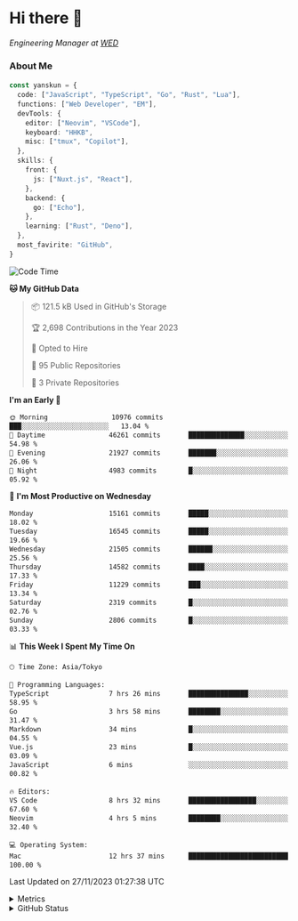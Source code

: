 # Hi there&nbsp;:wave:

<!-- ![Alt text](https://spotify-recently-played-readme.vercel.app/api?user=31kynbuubkiu3r4qh4hjuaglhfay) -->

_Engineering Manager at [WED](https://github.com/wedinc)_

### About Me

```ts
const yanskun = {
  code: ["JavaScript", "TypeScript", "Go", "Rust", "Lua"],
  functions: ["Web Developer", "EM"],
  devTools: {
    editor: ["Neovim", "VSCode"],
    keyboard: "HHKB",
    misc: ["tmux", "Copilot"],
  },
  skills: {
    front: {
      js: ["Nuxt.js", "React"],
    },
    backend: {
      go: ["Echo"],
    },
    learning: ["Rust", "Deno"],
  },
  most_favirite: "GitHub",
}
```

<!--START_SECTION:waka-->
![Code Time](http://img.shields.io/badge/Code%20Time-582%20hrs%2052%20mins-blue)

**🐱 My GitHub Data** 

> 📦 121.5 kB Used in GitHub's Storage 
 > 
> 🏆 2,698 Contributions in the Year 2023
 > 
> 💼 Opted to Hire
 > 
> 📜 95 Public Repositories 
 > 
> 🔑 3 Private Repositories 
 > 
**I'm an Early 🐤** 

```text
🌞 Morning                10976 commits       ███░░░░░░░░░░░░░░░░░░░░░░   13.04 % 
🌆 Daytime                46261 commits       ██████████████░░░░░░░░░░░   54.98 % 
🌃 Evening                21927 commits       ███████░░░░░░░░░░░░░░░░░░   26.06 % 
🌙 Night                  4983 commits        █░░░░░░░░░░░░░░░░░░░░░░░░   05.92 % 
```
📅 **I'm Most Productive on Wednesday** 

```text
Monday                   15161 commits       █████░░░░░░░░░░░░░░░░░░░░   18.02 % 
Tuesday                  16545 commits       █████░░░░░░░░░░░░░░░░░░░░   19.66 % 
Wednesday                21505 commits       ██████░░░░░░░░░░░░░░░░░░░   25.56 % 
Thursday                 14582 commits       ████░░░░░░░░░░░░░░░░░░░░░   17.33 % 
Friday                   11229 commits       ███░░░░░░░░░░░░░░░░░░░░░░   13.34 % 
Saturday                 2319 commits        █░░░░░░░░░░░░░░░░░░░░░░░░   02.76 % 
Sunday                   2806 commits        █░░░░░░░░░░░░░░░░░░░░░░░░   03.33 % 
```


📊 **This Week I Spent My Time On** 

```text
🕑︎ Time Zone: Asia/Tokyo

💬 Programming Languages: 
TypeScript               7 hrs 26 mins       ███████████████░░░░░░░░░░   58.95 % 
Go                       3 hrs 58 mins       ████████░░░░░░░░░░░░░░░░░   31.47 % 
Markdown                 34 mins             █░░░░░░░░░░░░░░░░░░░░░░░░   04.55 % 
Vue.js                   23 mins             █░░░░░░░░░░░░░░░░░░░░░░░░   03.09 % 
JavaScript               6 mins              ░░░░░░░░░░░░░░░░░░░░░░░░░   00.82 % 

🔥 Editors: 
VS Code                  8 hrs 32 mins       █████████████████░░░░░░░░   67.60 % 
Neovim                   4 hrs 5 mins        ████████░░░░░░░░░░░░░░░░░   32.40 % 

💻 Operating System: 
Mac                      12 hrs 37 mins      █████████████████████████   100.00 % 
```


 Last Updated on 27/11/2023 01:27:38 UTC
<!--END_SECTION:waka-->

<details>
  <summary>Metrics</summary>
  <img src="https://github.com/yanskun/yanskun/blob/main/github-metrics.svg" alt="Metrics">
</details>

<details>
  <summary>GitHub Status</summary>
  <picture>
    <source media="(prefers-color-scheme: dark)" srcset="https://raw.githubusercontent.com/yanskun/yanskun/master/profile-summary-card-output/nord_dark/0-profile-details.svg">
   <img src="https://raw.githubusercontent.com/yanskun/yanskun/master/profile-summary-card-output/default/0-profile-details.svg">
  </picture>
  <br>
  <picture>
    <source media="(prefers-color-scheme: dark)" srcset="https://raw.githubusercontent.com/yanskun/yanskun/master/profile-summary-card-output/nord_dark/1-repos-per-language.svg">
   <img src="https://raw.githubusercontent.com/yanskun/yanskun/master/profile-summary-card-output/default/1-repos-per-language.svg">
  </picture>
  <picture>
    <source media="(prefers-color-scheme: dark)" srcset="https://raw.githubusercontent.com/yanskun/yanskun/master/profile-summary-card-output/nord_dark/2-most-commit-language.svg">
   <img src="https://raw.githubusercontent.com/yanskun/yanskun/master/profile-summary-card-output/default/2-most-commit-language.svg">
  </picture>
  <br>
  <picture>
    <source media="(prefers-color-scheme: dark)" srcset="https://raw.githubusercontent.com/yanskun/yanskun/master/profile-summary-card-output/nord_dark/3-stats.svg">
   <img src="https://raw.githubusercontent.com/yanskun/yanskun/master/profile-summary-card-output/default/3-stats.svg">
  </picture>
  <picture>
    <source media="(prefers-color-scheme: dark)" srcset="https://raw.githubusercontent.com/yanskun/yanskun/master/profile-summary-card-output/nord_dark/4-productive-time.svg">
   <img src="https://raw.githubusercontent.com/yanskun/yanskun/master/profile-summary-card-output/default/4-productive-time.svg">
  </picture>
</details>
